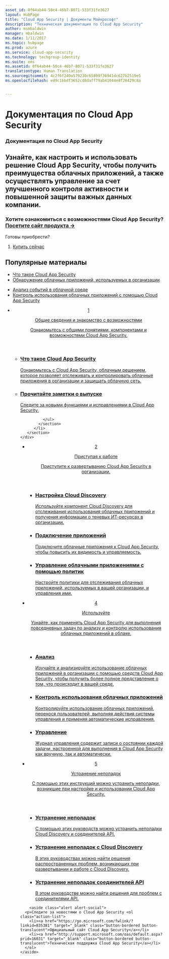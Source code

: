 ```yaml
---
asset_id: 0f64ab44-50c4-46b7-8071-533f31fe3627
layout: HubPage
title: "Cloud App Security | Документы Майкрософт"
description: "Техническая документация по Cloud App Security"
author: msmbaldwin
manager: mbaldwin
ms.date: 1/11/2017
ms.topic: hubpage
ms.prod: azure
ms.service: cloud-app-security
ms.technology: techgroup-identity
ms.suite: ems
ms.assetid: 0f64ab44-50c4-46b7-8071-533f31fe3627
translationtype: Human Translation
ms.sourcegitcommit: 4c2f6f240a579230c65899f36941dc627b2519e5
ms.openlocfilehash: ed9c1bbdf3652cd8daff79ab41044e8f26429c8a


---
```


# <a name="cloud-app-security-documentation"></a>Документация по Cloud App Security
<article id="main">
    <section id="hero-content">
      <h1>Документация по Cloud App Security</h1>
      <h2>Узнайте, как настроить и использовать решение Cloud App Security, чтобы получить преимущества облачных приложений, а также осуществлять управление за счет улучшенного контроля активности и повышенной защиты важных данных компании. </h2>
      <h3>Хотите ознакомиться с возможностями Cloud App Security? <a href="https://go.microsoft.com/fwlink/?linkid=835379" target="_blank">Посетите сайт продукта &rarr;</a></h3>
    </section>
    <aside class="alert section-border">
        <p>Готовы приобрести?</p>
        <ol class="action-list">
            <li><a href="https://go.microsoft.com/fwlink/?linkid=835380" target="_blank" class="button-bordered button-translucent">Купить сейчас</a></li>
        </ol>
    </aside>
    <section id="featured" class="container">
      <h2 class="section-heading"><span class="icon icon-warning"></span> Популярные материалы</h2>
      <div class="features row">
        <ul class="column column-half">
          <li><a href="./what-is-cloud-app-security.md">Что такое Cloud App Security</a></li>
          <li><a href="./set-up-cloud-discovery.md">Обнаружение облачных приложений, используемых в организации</a></li>
        </ul>
        <ul class="column column-half">
          <li><a href="./investigate.md">Анализ событий в облачной среде</a></li>
          <li><a href="./control.md">Контроль использования облачных приложений с помощью Cloud App Security</a></li>
        </ul>
      </div>
    </section>
    <div id="journeys">
      <section class="container">
        <ul class="journeys-list">
          <li class="journey-step">
            <header class="journey-step-header row">
              <a href="./what-is-cloud-app-security.md">
                <div class="title column-third">
                  <span class="step-number">1</span>
                  <p>Общие сведения и знакомство с возможностями</p>
                </div>
                <p class="description column-two-thirds">Ознакомьтесь с общими понятиями, компонентами и возможностями Cloud App Security.</p>
              </a>
            </header>
            <section class="journey-step-elements content">
              <ul class="row">
                <li class="column-third">
                  <a href="./what-is-cloud-app-security.md">
                    <h3>Что такое Cloud App Security</h3>
                    <p>Ознакомьтесь с Cloud App Security, облачным решением, которое позволяет отслеживать и контролировать облачные приложения в организации и защищать облачную сеть.</p>
                  </a>
                </li>
                <li class="column-third">
                  <a href="./release-notes.md">
                    <h3>Прочитайте заметки о выпуске</h3>
                    <p>Следите за новыми функциями и исправлениями в Cloud App Security.</p>
                  </a>
                </li>
                
              </ul>
            </section>
          </li>
       </section>
    </div>
<div id="journeys">
      <section class="container">
        <ul class="journeys-list">
          <li class="journey-step">
            <header class="journey-step-header row">
              <a href="./getting-started-with-cloud-app-security.md">
                <div class="title column-third">
                  <span class="step-number">2</span>
                  <p>Приступая к работе</p>
                </div>
                <p class="description column-two-thirds">Приступите к развертыванию Cloud App Security в организации.</p>
              </a>
            </header>
            <section class="journey-step-elements content">
              <ul class="row">
                <li class="column-third">
                  <a href="./set-up-cloud-discovery.md">
                    <h3>Настройка Cloud Discovery</h3>
                    <p>Используйте компонент Cloud Discovery для отслеживания использования облачных приложений и получения информации о теневых ИТ-ресурсах в организации.</p>
                  </a>
                </li>
                <li class="column-third">
                  <a href="./enable-instant-visibility-protection-and-governance-actions-for-your-apps.md">
                    <h3>Подключение приложений</h3>
                    <p>Подключите облачные приложения к Cloud App Security, чтобы повысить их видимость и управляемость.</p>
                  </a>
                </li>
                <li class="column-third">
                  <a href="./control-cloud-apps-with-policies.md">
                    <h3>Управление облачными приложениями с помощью политик</h3>
                    <p>Настройте политики для отслеживания облачных приложений, используемых в вашей организации, и управления ими.</p>
                  </a>
                </li>
              </ul>
            </section>
          </li>
       </section>
    </div>
  <div id="journeys">
      <section class="container">
        <ul class="journeys-list">
          <li class="journey-step">
            <header class="journey-step-header row">
              <a href="./daily-activities-to-protect-your-cloud-environment.md">
                <div class="title column-third">
                  <span class="step-number">4</span>
                  <p>Используйте</p>
                </div>
                <p class="description column-two-thirds">Узнайте, как применять Cloud App Security для выполнения повседневных задач по анализу и контролю использования облачных приложений в облаке.</p>
              </a>
            </header>
            <section class="journey-step-elements content">
              <ul class="row">
                <li class="column-third">
                  <a href="./investigate.md">
                    <h3>Анализ</h3>
                    <p>Изучайте и анализируйте использование облачных приложений в организации с помощью средств Cloud App Security, чтобы получить более полное представление о том, что происходит в вашей среде.</p>
                  </a>
                </li>
                <li class="column-third">
                  <a href="./control.md">
                    <h3>Контроль использования облачных приложений</h3>
                    <p>Контролируйте использование облачных приложений, перенося пользователей, выполняя действия системы управления и применяя автоматические исправления.</p>
                  </a>
                </li>
                <li class="column-third">
                  <a href="./governance-actions.md">
                    <h3>Управление</h3>
                    <p>Журнал управления содержит записи о состоянии каждой задачи, настроенной для выполнения в Cloud App Security как вручную, так и автоматически.</p>
                  </a>
                </li>
              </ul>
            </section>
          </li>
       </section>
    </div>
      <div id="journeys">
      <section class="container">
        <ul class="journeys-list">
          <li class="journey-step">
            <header class="journey-step-header row">
              <a href="./troubleshooting-cloud-discovery.md">
                <div class="title column-third">
                  <span class="step-number">5</span>
                  <p>Устранение неполадок</p>
                </div>
                <p class="description column-two-thirds">С помощью этих инструкций можно устранить неполадки, возникшие при настройке и использовании Cloud App Security.</p>
              </a>
            </header>
            <section class="journey-step-elements content">
              <ul class="row">
                <li class="column-third">
                  <a href="./troubleshooting-cloud-discovery.md">
                    <h3>Устранение неполадок</h3>
                    <p>С помощью этих руководств можно устранить неполадки Cloud Discovery и соединителей API.</p>
                  </a>
                </li>
                <li class="column-third">
                  <a href="./troubleshooting-cloud-discovery.md">
                    <h3>Устранение неполадок с Cloud Discovery</h3>
                    <p>В этих руководствах можно найти решения распространенных проблем, возникающих при развертывании и работе с Cloud Discovery.</p>
                  </a>
                </li>
                <li class="column-third">
                  <a href="./troubleshooting-api-connectors-using-error-messages.md">
                    <h3>Устранение неполадок соединителей API</h3>
                    <p>В этом руководстве можно найти решения для проблем с соединителями API.</p>
                  </a>
                </li>
              </ul>
            </section>
          </li>
       </section>
    </div>  

        <aside class="alert alert-social">
      <p>Следите за новостями о Cloud App Security <ol class="action-list">
        <li><a href="https://go.microsoft.com/fwlink/?linkid=835381" target="_blank" class="button-bordered button-translucent">Официальный сайт Cloud App Security</a></li>
        <li><a href="http://support.microsoft.com/oas/default.aspx?prid=16031" target="_blank" class="button-bordered button-translucent">Техническая поддержка Cloud App Security</a></li>
      </ol>
    </aside>
</article>



<!--HONumber=Nov16_HO5-->


